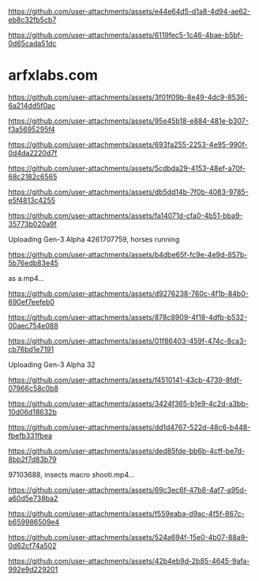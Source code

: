 
https://github.com/user-attachments/assets/e44e64d5-d1a8-4d94-ae62-eb8c32fb5cb7

https://github.com/user-attachments/assets/6119fec5-1c46-4bae-b5bf-0d65cada51dc
# arfxlabs.com

https://github.com/user-attachments/assets/3f01f09b-8e49-4dc9-8536-6a214dd5f0ac



https://github.com/user-attachments/assets/95e45b18-e884-481e-b307-f3a5695295f4



https://github.com/user-attachments/assets/693fa255-2253-4e95-990f-0d4da2220d7f



https://github.com/user-attachments/assets/5cdbda29-4153-48ef-a70f-68c2182c6565



https://github.com/user-attachments/assets/db5dd14b-7f0b-4083-9785-e5f4813c4255



https://github.com/user-attachments/assets/fa14071d-cfa0-4b51-bba9-35773b020a9f



Uploading Gen-3 Alpha 4261707759, horses running

https://github.com/user-attachments/assets/b4dbe65f-fc9e-4e9d-857b-5b76edb83e45

 as a.mp4…

https://github.com/user-attachments/assets/d9276238-760c-4f1b-84b0-690ef7eefeb0



https://github.com/user-attachments/assets/878c8909-4f18-4dfb-b532-00aec754e088




https://github.com/user-attachments/assets/01f86403-459f-474c-8ca3-cb76bd1e7191




Uploading Gen-3 Alpha 32

https://github.com/user-attachments/assets/f4510141-43cb-4739-8fdf-07966c58c0b8



https://github.com/user-attachments/assets/3424f365-b1e9-4c2d-a3bb-10d06d18632b



https://github.com/user-attachments/assets/dd1d4767-522d-48c6-b448-fbefb331fbea



https://github.com/user-attachments/assets/ded85fde-bb6b-4cff-be7d-8bb2f7d83b79

97103688, insects macro shooti.mp4…



https://github.com/user-attachments/assets/69c3ec6f-47b8-4af7-a95d-a60d5e738ba2



https://github.com/user-attachments/assets/f559eaba-d9ac-4f5f-867c-b659986509e4


https://github.com/user-attachments/assets/524a694f-15e0-4b07-88a9-0d62cf74a502



https://github.com/user-attachments/assets/42b4eb9d-2b85-4645-9afa-992e9d229201


